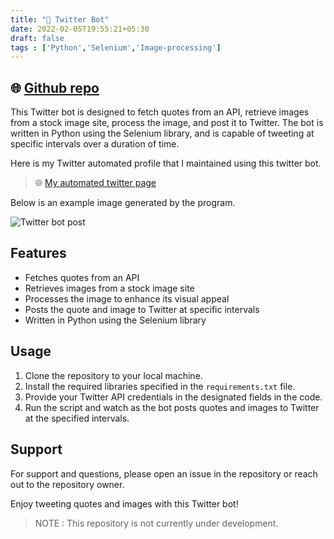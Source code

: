 ```yaml
---
title: "🤖 Twitter Bot"
date: 2022-02-05T19:55:21+05:30
draft: false
tags : ['Python','Selenium','Image-processing']
---
```


## 🌐 [Github repo](https://github.com/SasikaA073/twitter-post-bot-m)
This Twitter bot is designed to fetch quotes from an API, retrieve images from a stock image site, process the image, and post it to Twitter. The bot is written in Python using the Selenium library, and is capable of tweeting at specific intervals over a duration of time.

Here is my Twitter automated profile that I maintained using this twitter bot.

> 🌐 [My automated twitter page](https://mobile.twitter.com/MHub073)

Below is an example image generated by the program.

![Twitter bot post](https://pbs.twimg.com/media/FSsXCROagAAmlng?format=jpg&name=4096x4096)

## Features

- Fetches quotes from an API
- Retrieves images from a stock image site
- Processes the image to enhance its visual appeal
- Posts the quote and image to Twitter at specific intervals
- Written in Python using the Selenium library

## Usage

1. Clone the repository to your local machine.
2. Install the required libraries specified in the `requirements.txt` file.
3. Provide your Twitter API credentials in the designated fields in the code.
4. Run the script and watch as the bot posts quotes and images to Twitter at the specified intervals.

## Support

For support and questions, please open an issue in the repository or reach out to the repository owner.

Enjoy tweeting quotes and images with this Twitter bot!

> NOTE : This repository is not currently under development.
